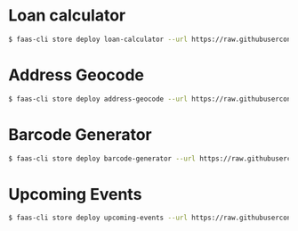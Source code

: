 # Loan calculator
```bash
$ faas-cli store deploy loan-calculator --url https://raw.githubusercontent.com/padiazg/function-store/master/store.json --gateway=http://localhost:31112
```

# Address Geocode
```bash
$ faas-cli store deploy address-geocode --url https://raw.githubusercontent.com/padiazg/function-store/master/store.json --gateway=http://localhost:31112
```

# Barcode Generator
```bash
$ faas-cli store deploy barcode-generator --url https://raw.githubusercontent.com/padiazg/function-store/master/store.json --gateway=http://localhost:31112
```

# Upcoming Events
```bash
$ faas-cli store deploy upcoming-events --url https://raw.githubusercontent.com/padiazg/function-store/master/store.json --gateway=http://localhost:31112
```
